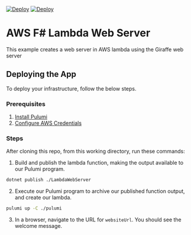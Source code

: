 [![Deploy](../../../.buttons/deploy-with-pulumi-dark.svg)](https://app.pulumi.com/new?template=https://github.com/pulumi/examples/blob/master/aws-fs-lambda-webserver/pulumi/Program.fs#gh-light-mode-only)
[![Deploy](../../../.buttons/deploy-with-pulumi-light.svg)](https://app.pulumi.com/new?template=https://github.com/pulumi/examples/blob/master/aws-fs-lambda-webserver/pulumi/Program.fs#gh-dark-mode-only)

# AWS F# Lambda Web Server
This example creates a web server in AWS lambda using the Giraffe web server

## Deploying the App

To deploy your infrastructure, follow the below steps.

### Prerequisites

1. [Install Pulumi](https://www.pulumi.com/docs/get-started/install/)
2. [Configure AWS Credentials](https://www.pulumi.com/docs/intro/cloud-providers/aws/setup/)

### Steps

After cloning this repo, from this working directory, run these commands:

1. Build and publish the lambda function, making the output available to our Pulumi program.

```bash
dotnet publish ./LambdaWebServer
```

2. Execute our Pulumi program to archive our published function output, and create our lambda.
```bash
pulumi up -C ./pulumi
```

3. In a browser, navigate to the URL for `websiteUrl`. You should see the welcome message.
